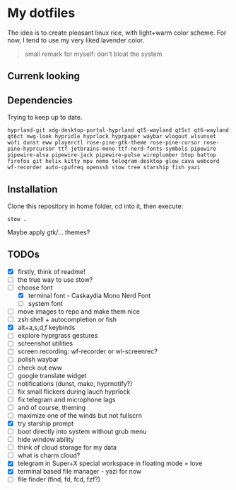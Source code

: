 # My dotfiles
The idea is to create pleasant linux rice, with light+warm color scheme. For now, I tend to use my very liked lavender color.
> small remark for myself: don't bloat the system

## Currenk looking


## Dependencies
Trying to keep up to date.
```
hyprland-git xdg-desktop-portal-hyprland qt5-wayland qt5ct qt6-wayland qt6ct nwg-look hypridle hyprlock hyprpaper waybar wlogout wlsunset wofi dunst eww playerctl rose-pine-gtk-theme rose-pine-cursor rose-pine-hyprcursor ttf-jetbrains-mono ttf-nerd-fonts-symbols pipewire pipewire-alsa pipewire-jack pipewire-pulse wireplumber btop battop firefox git helix kitty mpv nemo telegram-desktop glow cava webcord wf-recorder auto-cpufreq openssh stow tree starship fish yazi
```

## Installation
Clone this repository in home folder, cd into it, then execute:
```
stow .
```
Maybe apply gtk/... themes?

 
## TODOs
- [x] firstly, think of readme!
- [ ] the true way to use stow?
- [ ] choose font
  - [x] terminal font - Caskaydia Mono Nerd Font
  - [ ] system font
- [ ] move images to repo and make them nice
- [ ] zsh shell + autocompletion or fish
- [x] alt+a,s,d,f keybinds
- [ ] explore hyprgrass gestures
- [ ] screenshot utilities
- [ ] screen recording: wf-recorder or wl-screenrec?
- [ ] polish waybar
- [ ] check out eww
- [ ] google translate widget
- [ ] notifications (dunst, mako, hyprnotify?)
- [ ] fix small flickers during lauch hyprlock
- [ ] fix telegram and microphone lags
- [ ] and of course, theming
- [ ] maximize one of the winds but not fullscrn
- [x] try starship prompt
- [ ] boot directly into system without grub menu
- [ ] hide window ability
- [ ] think of cloud storage for my data
- [ ] what is charm cloud?
- [x] telegram in Super+X special workspace in floating mode = love
- [x] terminal based file manager - yazi for now
- [ ] file finder (find, fd, fcd, fzf?)
